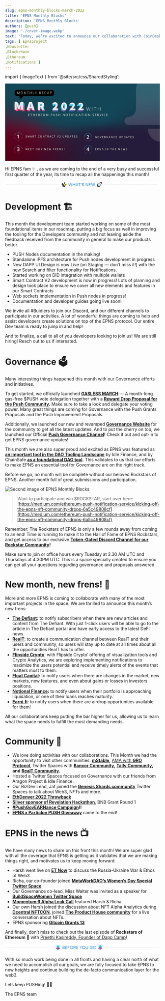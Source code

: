 ```yaml
---
slug: epns-monthly-blocks-march-2022
title: 'EPNS Monthly Blocks'
description: 'EPNS Monthly Blocks'
authors: [push]
image: './cover-image.webp'
text: "Today, we’re excited to announce our collaboration with CoinDesk as our inaugural media partnership to launch on the EPNS protocol."
tags: [ Epnsproject
,Newsletter
,Blockchain
,Ethereum
,Notifications ]
---
```

import { ImageText } from '@site/src/css/SharedStyling';

![Cover image of EPNS Monthly Blocks](./cover-image.webp)

<!--truncate-->

Hi EPNS fam ✨ , as we are coming to the end of a very busy and successful first quarter of the year, its time to recap all the happenings this month!

![First image of EPNS Monthly Blocks](./image-1.webp)

Development 🏗️
===============

This month the development team started working on some of the most foundational items in our roadmap, putting a big focus as well in improving the tooling for the Developers community and not leaving aside the feedback received from the community in general to make our products better.

*   PUSH Nodes documentation in the making!
*   Standalone IPFS architecture for Push nodes development in progress
*   New DAPP UI Design is now Live (on Staging — don’t miss it!) with the new Search and filter functionality for Notifications.
*   Started working on DID integration with multiple wallets
*   Smart Contract V2 development is now in progress! Lots of planning and design took place to ensure we cover all new elements and features in our Smart Contracts
*   Web sockets implementation in Push nodes in progress!
*   Documentation and developer guides going live soon!

We invite all #Buidlers to join our Discord, and our different channels to participate in our activities. A lot of wonderful things are coming to help and assist developers create solutions on top of the EPNS protocol. Our entire Dev team is ready to jump in and help!

And to finalize, a call to all of you developers looking to join us! We are still hiring! Reach out to us if interested.

Governance 🗳️
==============

Many interesting things happened this month with our Governance efforts and initiatives.

To get started, we officially launched [**GASLESS MARCH**](https://email.mg2.substack.com/c/eJwlkU1vwyAMhn9NOEZ8hYQDh0lVpR12mTTtGBFwU9qERGC29d-PtBIytpH9vnpwFmHe0sPsW0ZyhBEfO5gIv3kBREikZEhj8EYJxpWWxBvp2dANJOTxkgBWGxaDqQDZy7QEZzFs8Tmg-46Tq_HCswmUl0xwZ93gtLZ68o6B6D1I9ZK1xQeIDgz8QHpsEchiroh7bsRbw8_14G84DLVuW2sFe8x72m7gsFYZLZZcEya1FoNkvahme0oV1Y041yUnThuusCaf3-X9ozv90K9vepfbyeHH8DeTYDjlnAraUU6ZFC1vlZJugslyf6H6InWbq2ixV9dIus68zWWqwu5-WCLJ3OwFMB-P8wHl2a1MxnqvJQZ8jBDttIB_4cIX9CfAcYYIqX6GHy0apqSSsuvpwJh44ak8ZeWph74jVdZvdSqaA8I_se2U4w) — A month-long gas-free $PUSH vote delegation together with a [**Reward Drop Proposal for the Push Community**](https://email.mg2.substack.com/c/eJwlkc1u7CAMhZ8mLCP-kyxYXGlUqYtuKl11GREwGaYZEoFp77z9JTMSMsdG9rE-nEVY9_wwx16QnGHGxwEmwW_ZABEyqQXyHL3RgnE9SeKN9GxUI4llDhngbuNmMFcgR1226CzGPT0bpkFxcjVWce3YsCwhDEzIpjgdLQ0i8OC99i9bW32E5MDAD-THnoBs5op4lE786fhbO_gbz4V6t99bBkcqR95v4LBlBS3W0gST0yTGZqLUOLGmBO_EWxty4bTjGpv4_KrvH-ryQ_9-0W-5Xxx-jP9WEg2nnFNBFeWUSdHzXmvpFlgs94FOQU59aabVXl0n6X3lfalLM3bf50okm5sNgOV8XE8oz2pjMrf7XlPExwzJLhv4Fy58QX8CnFdIkNtn-NmiYVpqKdVAR8bEC0_jKRvPaRwUabZ-b13JnBD-AyXmlH4)**.** Make sure to take a look and delegate your voting power. Many great things are coming for Governance with the Push Grants Proposals and the Push Improvement Proposals.

Additionally, we launched our new and revamped [**Governance Website**](https://email.mg2.substack.com/c/eJwlkctuwyAQRb_GLC3ethcsKqVRV42irrqyCIwdUge7ME6bfn1xIiGYh4Z7dcZZhHFOd7PMGcl29XhfwET4yRMgQiJrhtQHb7RgXHeSeCM9a1VLQu6HBHC1YTKYViDLepqCsxjm-BjoGsXJ2SirlKaN7qyzrXXNyTJGWcNZOwy81J-ydvUBogMDN0j3OQKZzBlxyZV4qfi-HPwJm6HazdeSwRLzkuYLOCxZRotrLgFTVCotOilUI6nSnZaV2JdPdpxWXGMJft_pTo0HeH2D6Xj4PIJfPr6PJBhOOaeCayZ4Q0XN60F4poVUyjPXaq9qcZku8e-GlaTXkdd5PRVh97VZIslc7ACYXWmOG5RHtTDpy3tdY8B7D9GeJvBPXPiE_gDYjxAhlWX43qJhWraCMs6L_-6Jp_BUjCrWUkqKrJ_LVDQbhH_0fZM3) for the community to get all the latest updates. And to put the cherry on top, we launched our Official [**Push Governance Channel**](https://email.mg2.substack.com/c/eJwlkU1vwyAMhn9NuC3iI0A5cJg2VZq0aTvtGhFwMraUpOCs6n79SCshYxu9fq0H7xCmJV_tuhQke-jxuoJNcCkzIEImW4Hcx2CVYFyZjgTbBXaQBxJLP2aAk4uzxbwBWbdhjt5hXNJNYLTk5MtySXXQowtCm2FwA1ejlF56Qw2niom7rdtChOTBwi_k65KAzPYLcS2NeGz4sR68xH2h1i-nWsGaypqXb_BYq4IOt1ITJmlHjRRUSn3QQivNGnGsQ545bbjCmrzyDzy_vbuHY_o8vgB7gkD_JhItp5xTwQwVXVW3vB1H2Xna8RBAOqNMqw7rOrnl3HT0NPG2bEM19j_7SiTbbzcCFl8fpx3KrVuZ9PU-bSnitYfkhhnCHRfeod8A9hMkyPUzQu_QMtVppZiUpiK_46k8JVXcKC1ItQ1LVSW7Q_gHGPqTSg)**!** Check it out and opt-in to get EPNS governance updates!

This month we are also super proud and excited as EPNS was featured as [**an important tool in the DAO Tooling Landscape**](https://email.mg2.substack.com/c/eJwlkU2L5CAQhn9NPAa_Ww8eFpqBPcxlYZljMFpJO5M2QcuZ7X-_phukrCp56y0eg0dY9_Jwx16RnGHCxwEuw0_dABEKaRXKlKLTgnFtJYlORmaUIalOSwG4-7Q5LA3I0eYtBY9pz0-BvShObs7oqGc2m6WrNDUqeG7AWuNBBSuMfdn6FhPkAA6-oTz2DGRzN8SjDuLXwN_6wZ90LjSG_d4rOHI9yv4JAXtV0WOrPWHSGiWkEVQbTiUXFzaItz7kyunANfbkz0f7_a6u3_TvB_2S-zXgu_m3kuQ45ZwKqiinTIqRj1rLMMPseVyoXaQdazdt_hYGSe8rH2ubu3H4OlcixX36BbCej-sJ5dntTKZ-31tO-Jgg-3mD-MKFL-hPgNMKGUr_jDh5dExLLaW6UMOYeOHpPGXnac1FkW4b967K7oTwH1zyk9w) by Idle Finance, and by ChainSafe [**as a foundational DAO tool**](https://email.mg2.substack.com/c/eJwlkcGO3CAMhp8m3BqBA044cKhajbTSVu2p14gJTpZthmTB6Wr69CUzyAIb9Pu3PibPtGz57vatsDi3ke87uUSfZSVmyuIolMcYHHYK0GoRnA5qMIOIZZwz0c3H1XE-SOzHdY2T57ilh8D2BsSbk51VvaIZjUVVl4egrxIVAvYBZnja-iNEShM5-kv5viUSq3tj3kvTfW3gUoM_4zlQO223WtGeyp63d5q4VoU9H6UmyshuQBgGq6zUaAyqprvUJt9BNoBck1f4xR8_fvovl_T78kLqGwX5bxHRgQSQXdV12pi-hXaejZ6khhDIeIu2xWHfF799NFreFmjLca3G059zJJHdu5-Jy1QflxPK47YyGet5O1Lk-0jJX1cKT1z8hP4AOC6UKNfPCKNnp1D3iMoYW5E_8VSeRiJY7DtRbcNWVcmdEP4DC3qShA)**.** This validates to us that our efforts to make EPNS an essential tool for Governance are on the right track.

Before we go, no month will be complete without our beloved Rockstars of EPNS. Another month full of great submissions and participation.

![Second image of EPNS Monthly Blocks](./image-2.gif)

> Want to participate and win $ROCKSTAR, start over here: [https://medium.com/ethereum-push-notification-service/kicking-off-the-epns-nft-community-drops-6a5c49808cf](https://medium.com/ethereum-push-notification-service/kicking-off-the-epns-nft-community-drops-6a5c49808cf)

Remember: The Rockstars of EPNS is only a few rounds away from coming to an end! Time is running to make it to the Hall of Fame of EPNS Rockstars, and get access to our exclusive [**Token-Gated Discord Channel for our Rockstar Community**](https://email.mg2.substack.com/c/eJwlkU1vwyAMhn9NuC3iI5Bw4DBtqjRp03baNSLgpHQpScFZ1f36kVYy2MYyr_XYWYRpSTezLhnJfvV4W8FEuOYZECGRLUPqgzdKMK50Q7xpPOtkR0LuxwRwtmE2mDYg6zbMwVkMS7w36FZycjRdqy1lwgvbdZKJgQ1MyI62dOi0Hwf3kLWbDxAdGPiFdFsikNkcEddcieeKH4rhNewD1W45lwzWmNe0nMBhyTJa3HIJmKQNky0vp6VKCyV4JQ7lk1dOK66wBO_8Cy8fn_bpEL8Pb8BewNO_iQTDKedUME1FI2Vb83ocZeNow70HabXSterWdbLLpWroeeJ13oYi7H72kUgyJzsCZleK0w7l_lqY9MWftxjw1kO0wwz-gQsf0O8A-wkipLIM31s0TDWtUkxKXZA_8BSekiquVStIkfVL6Ypmh_APwmSTDw)**!**

Make sure to join or office hours every Tuesday at 2.30 AM UTC and Thursdays at 4:30PM UTC. This is a space specially created to ensure you can get all your questions regarding governance and proposals answered.

New month, new frens! 🎎
========================

More and more EPNS is coming to collaborate with many of the most important projects in the space. We are thrilled to announce this month’s new frens:

*   [**The Defiant**](https://email.mg2.substack.com/c/eJwlkcFu5CAMhp8mHCMgQODAYaVRpR56qbTqMSLgZJhmSASm3Xn7JTOShW0s85vP3iGse37YYy9IzmPCxwE2wW_ZABEyqQXyFINVA-PKCBKsCExLTWKZlgxwd3GzmCuQo85b9A7jnp4NZpScXO3AQbKBGe1k8NLPRnAmJB_D4pUIir9kXQ0RkgcLP5AfewKy2SviUbrhT8ffmuFvPAfq_X5vGRypHHm_gceWFXRYSwuYMHpkUutRGsa4odp0w1t75MJpxxW24POrvn_Iyw_9-0W_xX7x-KH_rSRaTjmnA5WUUyaGnvdKCT_D7HhYqFmE6UsTre7qO0HvK-9LnZuw_z5HItne3AJYzuJ6QnneNiZT8_eaIj4mSG7eILxw4Qv6E-C0QoLclhEmh5YpoYSQI9WMDS88jadoPNvnJGmyYW9dyZ4Q_gNBmJPR)**:** to notify subscribers when there are new articles and content from The Defiant. With just 1-click users will be able to go to the article in The Defiant portal and have early access to the latest DeFi news.
*   [**RealT**](https://email.mg2.substack.com/c/eJwlkU2P4yAMhn9NOEZ8hY8Dh5FGs4e5zFxWe4souCndlCBwOtt_v6SVkLGN7Nd-CB5h2erDla0hOcyMjwIuw09bAREq2RvUOUWnBOPKShKdjMxMhqQ2nyvAzafVYd2BlP20puAxbflZYPXEycWdqdeS6SgNl0IFSy31ERQPOp5U0Pwl6_eYIAdwcIf62DKQ1V0QSxvE28A_-sGfdAw0hu3WIyi5lbpdIWCPGnrcW3fYRNk0Gam0ldQaro0cxEdv8s7pwBV25_d2TffP9v1HffG3-6_yXWRaF5Icp5zTviUTTDMz8lFoYbzRvZ9hxk52XP5Nl1QLHSS9LXxs-6kLh7_HSKS6qz8DttAflwPKM9uZzP2-7TnhY4bsTyvEFy58QX8CnBfIUPtnxNmjY0pqahmVXFD6wtN5TpQaJjqvLhu3XpXdAeE_7veSxQ): to create a communication channel between RealT and their users and community, so users will stay up to date at all times about all the opportunities RealT has to offer.
*   [**Flipside Crypto**](https://email.mg2.substack.com/c/eJwlkcFuwyAQRL_GHC1YDLYPHCqlUU-Nop56sohZO6QOdmGdNv364kRCsAPandGjt4TjHO9mmROxbevovqAJ-JMmJMLI1oSx885oKUC3FXOmcqJRDfOpGyLi1frJUFyRLetp8r0lP4dHQ1srYGfTal0PbeOctgpqLgfRZHWqB6ssDhyetnZ1HkOPBm8Y73NANpkz0ZIK-VLAPi_68Vugsp-vWeES0hLnC_aUVSJLa8qFUFy1Chpdg2hB8hqqQu7zkB3wAjTl4ved79R4wNc3nI6HzyO65eP7yLwBDsAlaCG3mCWUg3RCy0opJ_pGO1XKy3QJfzcqKn4doUzrKRv3X1skFs3FDkipz4_jBuVxm5l0-byuwdO9w2BPE7onLnpCfwDsRgwY82e4zpIRumokFwBKt-0TT-apBFei4ZxlWzfnrmA2CP-R05Oy): with Flipside Crypto’ offering of visualization tools and Crypto Analytics, we are exploring implementing notifications to maximize the users potential and receive timely alerts of the events that matters most to them.
*   [**Float Capital**](https://email.mg2.substack.com/c/eJwlkUGP2yAQhX-NOVowGIIPHCrtrnrqKuqpJwubiZfUwS6Md5v--o4TCcF7oJk3-pgC4byWu9_WSuLYBrpv6DN-1QWJsIi9YhlS9FYrsH0nou-icsaJVIdLQbyFtHgqO4ptH5c0BUprfhT0JwPiwwNexsmerHS278FotGz7CBC1VWFUz9iwx4R5Qo-fWO5rRrH4D6KtNvpbA2-86CsdA7XTemOHW65bWa84EbtKgfbKQhnZcY5zDlj10jnZ6Ddu8gKyAUss_v6QL2Z-x9fvuJzff50xbj__nEXyIAGkBqs0nKRuob3oqKzujIlqcjaaVl-Xa_73SU0nbzO0dR85ePp9jCSKv4YLUp34cT6gPG6ZycDnbc-J7gPmMC4Yn7joCf0BcJgxY-HPiEMgr2zntFQAhok98TBPo6RRTkrBsXHlquwPCP8BT2WTfw)**:** to notify users when there are changes in the market, new markets, new features, and even about gains or losses in investors positions.
*   [**Notional Finance**](https://email.mg2.substack.com/c/eJwlkU1vwyAMhn9NOEZ8JzlwmNRVO62qdtopouCmZCnJwOnW_fqRVkLGNrLfVw_OIgxzuptlzki20ON9ARPhJ0-ACImsGVIfvNGCcd1J4o30rFUtCbk_J4CrDZPBtAJZ1tMUnMUwx8dA1yhOLkY7SRt2krZx7tzo1kllOw7eitZzTu1T1q4-QHRg4AbpPkcgk7kgLrkSLxXfl4M_YTNUu_laKlhiXtI8gsNSZbS45pIwRbUWnMpONk2nlGplJfZlyY7Timssye873anhAK9vMB0Pn0fwy8f3kQTDabEjuGaCN1TUvD4Lz7SQSnnmWu1VLcZpjH83rCS9DrzO66kIu6_NEklmtGfA7MrjsEF5dAuTvtzXNQa89xDtaQL_xIVP6A-A_QARUvkM31s0TMtWUMa50l33xFN4KkYVayklRdbPZSqaDcI_tUaTzg)**:** to notify users when their portfolio is approaching liquidation, or one of their loans reaches maturity.
*   [**Earni.fi**](https://medium.com/ethereum-push-notification-service/make-the-most-of-airdrops-earnifi-and-epns-collaborate-to-bring-airdrop-opportunities-to-users-48faaf4cbf8d): to notify users when there are airdrop opportunities available for them!

All our collaborations keep putting the bar higher for us, allowing us to learn what the space needs to fulfill the most demanding needs.

Community 🎪
============

*   We love doing activities with our collaborations. This Month we had the opportunity to visit other communities: [**mStable**](https://email.mg2.substack.com/c/eJwlkU2L5CAQhn9NPAY1avTgYaEZ2MNcFpY5Bj-q086kTdByZvvfr-kGKatKqt6Xx-AQ1r087LFXJGdY8HGAzfBTN0CEQlqFsqRo1cS4MoJEKyLTUpNUl2sBuLu0WSwNyNH8loLDtOfngJklJzc7Mz0p0Gz2WkmvhQNhgvTSRAE-BPmSdS0myAEsfEN57BnIZm-IRx2mXwN_6wd_0mloDPu9V3DkepT9EwL2qqLDVnvChOneJiOFMUbxeZ71ML31JRdOB66wJ38-2u93efmmfz_ol9gvAd_1v5UkyynndKKScsrENPJRKRE8eMfjlZqrMGPtos3dwiDofeVjbb4Lh6_TEin2010B6_m4nlCe3c5k6fe95YSPBbLzG8QXLnxBfwJcVshQ-mfExaFlSigh5Ew1Y9MLT-cpOk-jZ0m6bNz7VLYnhP_jtZRY)**,** [AMA with **GRO Protocol**](https://email.mg2.substack.com/c/eJwlkctuxCAMRb8mLCOeCSxY9KFZdNdddxEQJ0OaIRE4Hc3fl8xICNtY19c6BIcwb_lh960gOa8BHzvYBPeyAiJkchTIQxxtJxjvjCSjlSPTSpNYhikD3FxcLeYDyH74NQaHcUtPgekVJ1cbOGijgvZmYl4LBdRPmkouejbVSdPL1h1jhBTAwh_kx5aArPaKuJdGvDX8Ug_e47lQG7ZbrWBPZc_bAgFrVdDhUWrCpDFSGWWE1Lzj1CjdiEsd8slpwzusyY_c4ftr8H5J-p1_9O_Ldr_MJFpOOaeCKsopk6LlbdfJ4ME7Pk7UTNK0pZoe7hoaSW8zb8vhq3H4PVci2S5uAixncz6hPF8rk6HG25EiPgZIzq8wvnDhC_oT4DBDglw_YxwcWtbJTkrVU82YeOGpPGXlaXSvSLUdt6pK9oTwD-90lF4), Twitter Spaces with [**Bancor Community**](https://email.mg2.substack.com/c/eJwlkc2O6yAMhZ8mLCPz27BgcaVqpFnMZqSrWUaEuCmdlERgZm7f_pJWQsY2ss_RR_CEy5Yfbt8KsSOM9NjRJfwtKxJhZrVgHuPsjOTCWMVmp2Y-6IHFMl4y4t3H1VGuyPY6rTF4ilt6DtiTFuzqQHkT0IOYBlAWQGgD2shhUvokTja8ZH2dI6aADn8wP7aEbHVXor108k8n3tqh33gY6sN2bxXuqex5u2GgVhXyVEtLuLKWcyE58EE0Aal5J9_akrOAThhqyedXff_Q5x_4-wXfajsH-hj-LSw6AUKABA0CuJK96I1RYcLJi_kC9qJsX5po9dfQKbgvoi91asLh-7DEsrv5C1I5HpcDyrPbmIztvtcU6TFi8tOK8wsXvaA_AY4LJsztM-bRk-NGGdXMw8C5fOFpPFXjaYeTZk123tpUcgeE_15xkxQ)**,** [**Tally Community**](https://email.mg2.substack.com/c/eJwlkU1vwyAMhn9NOEZ8BjhwmDZth11WaZp2i0hwU7aUROC0y78fbSVkXozMaz-MHmFa8u7WpSC5hR73FVyCa5kBETLZCuQ-BtcJxjsrSXAyMKMMiaU_ZoCzj7PDvAFZt2GOo8e4pHuB1YqTkwuBce31QLVVwOxIaxw6GIcjoxBoeNj6LURIIzi4QN6XBGR2J8S1NOKp4a914TXeGmrH5VxPn36e92dfTlUX9LiVKpi0VnKrjGCSMSOklY14rU-8cNrwDqv4Wn7i5b0cvrsP_nR5Ww-rjPNEouOUc1pnZIJpZlreCi2MN1opY5ixyrbTnzrFvNJG0vPE27IN1Xj8vTVEsvvxR8Ay1svphuSerUT6up-3FHHvIflhhvCAhQ_kd3z9BAly_YrQe3Ssk5paRiUXlD7gVJqKUsOE5qTahqVWJQdrKv8jf5JL)**, and** [**RealT Community**](https://email.mg2.substack.com/c/eJwlkc1u6yAQhZ_GLC1-DV6wqFSli27azdXdWRhPHFLHRjBOb97-jhMJwQxo5pz5iAFh3srD560iO7YBHxn8Cr91AUQobK9QhjT5TgnZ9ZpNXk_CGcdSHc4F4BbS4rHswPI-LikGTNv6LOitkezirTJWOejOOoznqG3slKVOwRo-OSvHl2zYpwRrBA93KI9tBbb4C2KujXpr5IkW_qbDUBu3G2WQ15rLdoWIlFUMuFcKhOGi0z2XxinFdcdF36gTNXmXvJEdUvBnu6b7Z_3-233Jt_tH_s46LTNLXnIpOU0plLDCtbJV5Ds4a4xzwvWmb-d_5pJK5o3mt1m2dR9JOP4clljx13AGrJEe5wPK85aYDHTe9jXhY4A1jAtML1z4gv4EOMywQqHPmIaAniawvBdcS8X5Cw_xNJw7QegYyU4bVa3-gPAftSSSjg)**.**
*   Hosted a Twitter Spaces focused on Governance with our friends from Aragon Project & Idle Finance.
*   Our BizDev Lead, Jaf joined the [**Genesis Shards community**](https://email.mg2.substack.com/c/eJwlkctuwyAQRb_GLC3exgsWldLHqlXUVVcWgYlD6mAXxm3Try9OJAQXmOFeHbxDGOd8tctckGzTgNcFbIKfMgEiZLIWyEMMVgvGdS9JsDIwowyJZThmgIuLk8W8AlnWwxS9wzinW0PfKU5OVorAOid7qgzzSnWKhl50lB8187Ui3G3dGiIkDxa-IV_nBGSyJ8SlNOKh4U914E_cArV-vtTdM6T3k8uhVF3Q4boJpmhHadcZyUwveC-pacRTfWLHacM1VvH7SndqfIPHF5j2bx97CMv7155EyynnVHDNBO-oaHl7rLm1kEoF5o0OqhXn6Zz-vrGR9DLytqyHauw_t0Ak27M7AhZfL8cNye20EhnqellTxOsAyR0mCHdYeEd-wzeMkCDXrwiDQ8u0NIIyzpXu-zucSlMxqpihlFTbMNeuZGFJ5R-MTpGC) Twitter Spaces to talk about Web3, NFTs and more..
*   [**EthDenver 2022 Throwback**](https://email.mg2.substack.com/c/eJwlkU1vwyAMhn9NOEZ8hxw4TOqqnVZVO-0U0eCkdCnJwOnW_fqRVkLGNrLfVw-9QxjndLfLnJFsocP7AjbCT54AERJZM6QueKsF47qVxFvpmVGGhNwNCeDqwmQxrUCW9TSF3mGY42OgbRQnZytPjeBUeMWkaw1rpDF8oBqaoVHGe_6UdasPEHuwcIN0nyOQyZ4Rl1yJl4rvy8GfsBmq-_laKlhiXtJ8gR5LldHhmkvCFFWmkVKLVklhimFdiX1ZsuO04hpL8vtOd2o8wOsbTMfD5xH88vF9JMFyyotPrpngDRU1rwfhmRZSKc96o72qxWW6xL8bVpJeR17n9VSE-6_NEkn24gbA3JfHcYPy6BYmXbmvawx47yC60wT-iQuf0B8AuxEipPIZvnNomZZGUMa50m37xFN4KkYVM5SSIuvnMhXtBuEfmQSS-g)
*   [**Silver sponsor of Revelation Hackathon**](https://email.mg2.substack.com/c/eJwlkcFu5CAMhp8mHCMwgSQHDpXaak9bjXrqKSLgZJjNkCw4badPXzIjIWMb_f6tD2cJ5zXdzLZmYkcY6LahifiVFyTCxPaMaQjeaClA9w3zpvGiUx0LeZgS4tWGxVDakW37uARnKazxLuhbBexsNELvWzFqsGM7tXyauIMOp2aCfpSdf9ja3QeMDg1-YrqtEdlizkRbruRTBa_l0Fc4Fqrdei0VbjFvab2go1JlsrTnkgjFtQIhVAOq5bKXWlTytQx5Bl6BppJ8_-XPan7Dlz-4nN4-Tui39_8nFgxwAC5BCwlFWkM9SS-0bJTywnXaq1pelkv8-aSq4dcZ6ryPxdj9O1ZiyVzshJRdeZwPKPduYTKU-7rHQLcBox0X9A9c9IB-BzjMGDGVz_CDJSN000kuAJTu-weewlMJrkTHOSu2fi2qaA4Iv_a5k_k), BNB Grant Round 1
*   [**#PushGovEARNance Campaign**](https://email.mg2.substack.com/c/eJwlkU1vwyAMhn9NOEZ8lxw4TNqmnVZVO-0UUXBSupRk4HTrfv1IKyFjG9nvqwfvEMY53-wyFyRb6PG2gE3wUyZAhEzWArmPwWrBuO4kCVYGZpQhsfRDBri4OFnMK5BlPU7RO4xzug90O8XJyRq9gw6MhMHrQe4geHADOzoqjeBKDA9Zt4YIyYOFK-TbnIBM9oS4lEY8Nfy1HvyJm6HWz5dawZLKkuczeKxVQYdrqQlT21olJTOSamk4pY14rUueOW24xpr8vtNnNe7h5Q2mw_7zAGH5-D6QaDnlnAqumeA7KlreDiIwLaRSgXmjg2rFeTqnvys2kl5G3pb1WIX912aJZHt2A2Dx9XHcoNy7lUlf78uaIt56SO44QXjgwgf0O8B-hAS5fkboHVpWjQvKOFe66x54Kk_FqGKGUlJlw1ynkt0g_ANER5Qx)**!!**
*   [**EPNS x Particlon PUSH Giveaway**](https://email.mg2.substack.com/c/eJwlkU1PxCAQhn9NOTZ80x44mKjxpG48eWpYmFbWLq0wVeuvl91NCDPD5J138uAdwrTk3a5LQXK5BtxXsAl-ygyIkMlWIA8xWC0Y170kwcrAOtWRWIYxA5xdnC3mDci6HefoHcYlXQW9UZx8WOd4GIGOxwDKg5TGAAQWFA1UjpTKm63bQoTkwcI35H1JQGb7gbiWRtw1_LEe_ImXhVq_nGv16jJGP1er3_2v1gUdbqUmTFHV90abXhvZaWMYb8RjHXPPacM11uT3md6r6QUenmA-vLwfIKxvXwcSLaecU8E1E9xQ0fJ2FIFpIZUKzHc6qFac5lP6-8ZG0vPE27Idq7H_vCxFsj25EbD42pwuWK6vlcpQ43lLEfcBkjvOEG7A8Ib9inCYIEGu3xEGh5Zp2QnKOFe672-AKlHFqGIdpaTahqWqkoU1lX8Rp5Ve) came to the end!

EPNS in the news 📺
===================

We have many news to share on this front this month! We are super glad with all the coverage that EPNS is getting as it validates that we are making things right, and motivates us to keep moving forward.

*   Harsh went live on [**ET Now**](https://email.mg2.substack.com/c/eJwlkcGO4yAMhp8mHCMwEMiBw0ij2cNcZi6rvUWUuCndlCBwOtu3X9JKCH6D7N_-CJ5w2crD5a0SO7aJHhldwp-6IhEWtlcsU5zdIAUMo2KzU7Ow2rJYp3NBvPm4Oio7sryf1hg8xS09E0ajgV0cWqPsmZ_k4P2sAwQwYGHWxqAFadTL1u9zxBTQ4R3LY0vIVnchyrWTbx18tEU_8WioD9utRZhTzWW7YqAWVfK01yaE5lzwkYORZjgkqE5-tCLvwDsYqInf2zXeP-v3n-EL3u6_8ndWcV1YdMABeJtSSGGE7aGXRlpvjdbWCjvqsV_-6UssmXeK3xbo635qxuHv0RIr7urPSDW0x-WA8rxtTKZ23vYU6TFh8qcV5xcuekF_ApwWTFjaZ8yTJycGZfgouALJ-QtP49kms0IaYM123lpWcgeE_59mknM) to discuss the Russia-Ukraine War & Ethos of Web3.
*   Richa, our co-founder joined [**MetaWorkDAO’s Women’s Day Special Twitter Space**](https://email.mg2.substack.com/c/eJwlkcFuwyAMhp8mHCMDgcCBw6RpO0yT1su2W0QTN2VLIQKnXd9-tJUQtrHs3_4YPeGc8tWtqRC7XQNdV3QRL2VBIsxsK5iHMDktudC2Y5PrJm6UYaEMh4x48mFxlDdk67ZfwugppHgvsL0S7Ois0R449PJgtfTaS7B7PQI3ozhosOIh67cpYBzR4RnzNUVkizsSraWRT414qYcu4TZQO6ZTjd6R_FfKv88-1aiQp61Uh6sq1SnohO2NBANWN_KlNnkW0AhN1flMP-H8Vnbf-kM8nV_X3dqFZWbBCRAC6pZc8p6bVrSyl8abXiljuLHKtvOfOoa8QtPBaRZt2fZVePy9jcSy-_EHpDLW5HyDcn-tTIZqT1sMdB0w-v2C0wMXPaDfAQ4zRsz1M6bBk-O668HWPYQEeOCpPBWA4bIXrMpOqVZFh2ss_6xZka4)
*   Our Governance co-lead, Miss Walter was invited as a speaker for [**BuildSpaceWomen Twitter Space**](https://email.mg2.substack.com/c/eJwtkctu7CAMhp8mLCMuISELFpWqnsXZtJuqu4iAJ8M0QxA4087bH2fmSMgXLPPbH94hLFu527xVZIeZ8J7BJvipKyBCYXuFMsVgeyVkP3Ys2C4Iow2LdToVgKuLq8WyA8v7vEbvMG7p0TAOWrKzDVw4zcH0veuN9EqdvHNS8dHPc4CZP2XdHiIkDxZuUO5bArbaM2KujXpp5Bsd_InHQK3frpRBTjWX7QIeKavocK8UCM35OMqOD1xxdRjdqDd65FXyRvZIwed2ibe_9eOrf5cvtz_5I3dxXVi0kkvJaUuhxCBMK1s1KOPMoLUxwox6bJdffY4l86bj10W2dZ9J2H8fI7FiL-4EWD0VlwPK45aYTOSve4p4nyC5eYXwxIVP6A-A0wIJCn1GmBxa0XcDHwXviNJ_PMSTNjNCDZKRbNioK9kDwj-m_pNJ)
*   [**Momentum 6 Alpha Leak Call**](https://email.mg2.substack.com/c/eJwlkU2P3CAMhn9NOEZgwteBw0rV9lBV6l6q3iImeDJsExKBM9v59yUzEgLb6OW1H6ZAOG_l4fetEju3kR47-oxfdUEiLOyoWMYUvZYCtBtY9EMUVlmW6ngtiGtIi6dyINuPy5KmQGnLT4EzCtjND1ZqFcEOHM2VgwUHOqKVDp3TBq8v23DEhHlCj3csjy0jW_yNaK-dfOvgvS36SmdD_bStLfu5rZjpWEfdkkqBjtoCobgAIQ23khshNJfQyff2xjfgHWhqwe_tM91_1I8_-he83b_vH_uQlpklDxyAy1MujLA99NJIG6xRylphnXL9_E_dUtl5N_B1hr4el2Y8_T07YsV_hitSndrlfDJ5VhuSsZ3rkRM9RszhsmB80aIX8ye_ccaMpf1FHAN5oQfDneADSM5fdBpOxbltkwFrtnFrquxxz_U_MHCRag) featured Harsh & Richa
*   Our own Harsh joined the discussion about NFT Alpha Analytics during [**Dcentral NFTCON**](https://email.mg2.substack.com/c/eJwlkU1vwyAMhn9NOEZ8hxw4TOqqnVZVO-0UpeCmdCnJwOmW_fqRVkLGr5H9Wg-uRximtNp5yki20OE6g43wk0dAhESWDKkL3mrBuG4l8VZ6ZpQhIXfnBHDrw2gxLUDm5TQG12OY4qOhbRQnF8tNA0ob1woHggnwDUgnfAkUzEmap22_-ADRgYU7pHWKQEZ7QZxzJV4qvi8Hf8K2UO2mW1Ewxzyn6QoOi8rY45JLwhTVuqWUMiNl25qiK7EvQ3acVlxjSX7f6U4NB3h9g_F4-DyCnz--jyRYTjmngmsmeENFzeuz8EwLqZRnzmivanEdr_HvjpWkt4HXeTkVY_e1rUSSvfZnwOzK47BBeVQLk67ctyUGXDuI_WkE_8SFT-gPgN0AEVL5DN_1aJmWRlDGudJt-8RTeCpGFTOUkmLrp9IV7QbhH8QFk9c), joined [**The Product House community**](https://email.mg2.substack.com/c/eJwlkU1v5CAMhn9NOEZ8kxw4rNRWPXU02tOeIgJOyjRDUnCmO_vrl8xIFraxzGsee4cwr_lut7UgOY4B7xvYBD9lAUTIZC-QhxisFozrXpJgZWCd6kgsw5QBri4uFvMOZNvHJXqHcU2Pht4oTj6t0JIrPk7ee5h0p4wBNaregJFUCWeesm4PEZIHCzfI9zUBWewn4lYa8avhb9XwJx4DtX691gy2VLa8XsBjzQo63EsNmKKKcSGN1pQyaXrdNeKtPvLCacM11uDvB31R8wle32E5n_6cIWy_v88kWk45p4JrJrihouXtJALTQioVmO90UK24LJf074aNpNeZt2Ufq7D_OkYi2V7cBFh8Lc4HlMdtZTJUf91TxPsAyY0LhCcufEJ_ABxmSJDrMsLg0DItO0EZ50r3_RNP5alY_VpHKamyYa1dyR4Q_gNPqpN5) for a live conversation about NFTs.
*   EPNS sponsoring [**Gitcoin Grants 13**](https://email.mg2.substack.com/c/eJwlkbFuxCAMhp8mjBEYksDAUKlqhy7tUnWLCDg52hyJwLn23r7cnYTgx8j-7Q_vCJctX-2-FWK3baTrjjbhb1mRCDM7CuYxBttLAb1RLFgVhO40i2WcM-LZxdVSPpDtx7RG7yhu6Z5ghg7YyRoT1GQmAXLWbuqV8ICyxzDLWQQvwsPWHSFi8mjxgvm6JWSrPRHtpZFPDbzURb_x1lDrt3O9LZH8FlNVhRwdpQqhjOlENeVcyl4CDNDIl1rgGXgDPVXxuX3Hy1v5-Orf4enyun_sKq4LixY4AK8TCikGoVto5SC100PXaS206Uy7_HWnmHfeKH5eoC3HVI39z60dlu23m5GKr4_LDcg9WnmM9TwfKdJ1xOSmFcMDFT2A3-GNCybM9SPC6MiKXg3cCK5Acv5AU1l2nGshB2DVNmw1K1ncU_kHBtWRrg)

And finally, don’t miss to check out the last episode of **Rockstars of Ethereum** 🎸 with [Preethi Kasireddy, Founder of Dapp Camp](https://email.mg2.substack.com/c/eJwlkU1v5CAMhn9NOEZ8hYQDh5VGlfbQy0qrHiMCngxthkRg2p1_v86MhMAG2e_rh-AR1r083LFXZOc24-MAl-GnboAIhbUKZU7RGSWksZpFp6OYhomlOl8LwN2nzWFpwI62bCl4THt-FthxkOzmDEQBnvsr-NHLBdSyQBxHFRYAw614yfoWE-QADr6hPPYMbHM3xKN26lcn32jhTzoN9WG_UwZHrkfZPyEgZRU9tkqB0Ha0E-eW28loxbXRnXqjJhfJO2mQgj8f7ff7cPnmfz_4l94vAd-nfytLTnIpueIDl1xo1cveGE0mFy_jldurtn0l0eZvodP8vsq-toWEw9dpiRX3SSNiPR_XE8rzlpjMdN5bTviYIftlg_jChS_oT4DzChkKfUacPTphyLYeRj4JoV54iCdNNthpHBjJxp2qsjsh_AdlG5Vp)!

![Third image of EPNS Monthly Blocks](./image-3.webp)

With so much work being done in all fronts and having a clear north of what we need to accomplish all our goals, we are fully focused to take EPNS to new heights and continue building the de-facto communication layer for the web3.

Lets keep PUSHing! 💪🏼

The EPNS team



